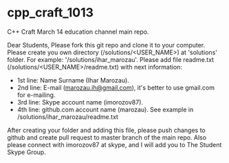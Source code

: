cpp_craft_1013
==============

C++ Craft March 14 education channel main repo.

Dear Students,
Please fork this git repo and clone it to your computer.
Please create you own directory (<GIT>/solutions/<USER_NAME>) at 'solutions' folder. For example: '<GIT>/solutions/ihar_marozau'.
Please add file readme.txt (<GIT>/solutions/<USER_NAME>/readme.txt) with next information:
 * 1st line: Name Surname (Ihar Marozau).
 * 2nd line: E-mail (marozau.ih@gmail.com), it's better to use gmail.com for e-mailing.
 * 3rd line: Skype account name (imorozov87).
 * 4th line: github.com account name (marozau).
See example in <GIT>/solutions/ihar_marozau/readme.txt

After creating your folder and adding this file, please push changes to github and create pull request to master branch of the main repo.
Also please connect with imorozov87 at skype, and I will add you to The Student Skype Group.

